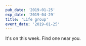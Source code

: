 ```yaml
---
pub_date: '2019-01-25'
exp_date: '2019-04-29'
title: 'Life group'
event_date: '2019-01-25'
---
```


It's on this week. Find one near you.
